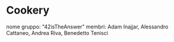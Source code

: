 # Cookery

nome gruppo: "42isTheAnswer"
membri: Adam Inajjar, Alessandro Cattaneo, Andrea Riva, Benedetto Tenisci
